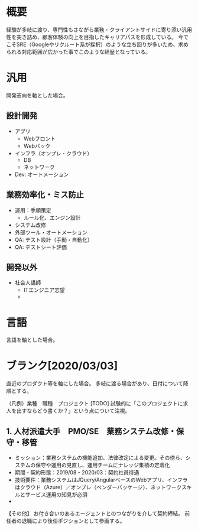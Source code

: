 # 概要
経験が多岐に渡り、専門性もさながら業務・クライアントサイドに寄り添い汎用性を突き詰め、顧客体験の向上を目指したキャリアパスを形成している。
今でこそSRE（Googleやリクルート系が採択）のような立ち回りが多いため、求められる対応範囲が広かった事でこのような経歴となっている。

# 汎用
開発志向を軸とした場合。

## 設計開発
- アプリ
  - Webフロント
  - Webバック
- インフラ（オンプレ・クラウド）
  - DB
  - ネットワーク
- Dev: オートメーション

## 業務効率化・ミス防止
- 運用：手順策定
  - ルール化、エンジン設計
- システム改修
- 外部ツール・オートメーション
- QA: テスト設計（手動・自動化）
- QA: テストシート評価

## 開発以外
- 社会人講師
  - ITエンジニア志望
  - 

# 言語
言語を軸とした場合。

## 

# ブランク[2020/03/03]
直近のプロダクト等を軸にした場合。
多岐に渡る場合があり、日付について降順とする。

（凡例）業種　職種　プロジェクト
[TODO] 試験的に「このプロジェクトに求人を出すならどう書くか？」という点について注視。

## 1. 人材派遣大手　PMO/SE　業務システム改修・保守・移管 
- ミッション：業務システムの機能追加、法律改定による変更。その傍ら、システムの保守や運用の見直し、運用チームにナレッジ集積の定着化
- 期間・契約形態：2019/08 - 2020/03：契約社員待遇
- 技術要件：業務システムはJQuery/AngularベースのWebアプリ、インフラはクラウド（Azure）／オンプレ（ベンダーパッケージ）、ネットワークスキルとサービス運用の知見が必須
- 

【その他】
お付き合いのあるエージェントとのつながりを介して契約締結。
前任者の退職により後任ポジションとして参画する。

